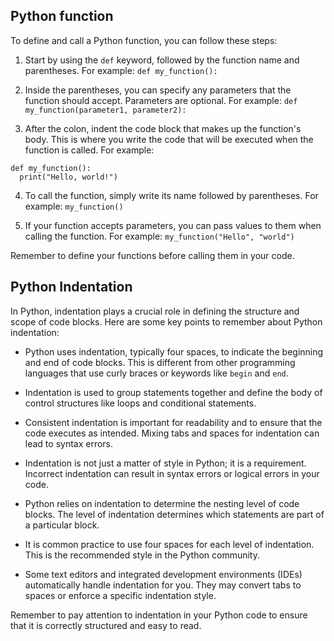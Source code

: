 ## Python function
To define and call a Python function, you can follow these steps:

1. Start by using the `def` keyword, followed by the function name and parentheses. For example: `def my_function():`

2. Inside the parentheses, you can specify any parameters that the function should accept. Parameters are optional. For example: `def my_function(parameter1, parameter2):`

3. After the colon, indent the code block that makes up the function's body. This is where you write the code that will be executed when the function is called. For example:

```
def my_function():
  print("Hello, world!")
```

4. To call the function, simply write its name followed by parentheses. For example: `my_function()`

5. If your function accepts parameters, you can pass values to them when calling the function. For example: `my_function("Hello", "world")`

Remember to define your functions before calling them in your code.

## Python Indentation

In Python, indentation plays a crucial role in defining the structure and scope of code blocks. Here are some key points to remember about Python indentation:

- Python uses indentation, typically four spaces, to indicate the beginning and end of code blocks. This is different from other programming languages that use curly braces or keywords like `begin` and `end`.

- Indentation is used to group statements together and define the body of control structures like loops and conditional statements.

- Consistent indentation is important for readability and to ensure that the code executes as intended. Mixing tabs and spaces for indentation can lead to syntax errors.

- Indentation is not just a matter of style in Python; it is a requirement. Incorrect indentation can result in syntax errors or logical errors in your code.

- Python relies on indentation to determine the nesting level of code blocks. The level of indentation determines which statements are part of a particular block.

- It is common practice to use four spaces for each level of indentation. This is the recommended style in the Python community.

- Some text editors and integrated development environments (IDEs) automatically handle indentation for you. They may convert tabs to spaces or enforce a specific indentation style.

Remember to pay attention to indentation in your Python code to ensure that it is correctly structured and easy to read.

